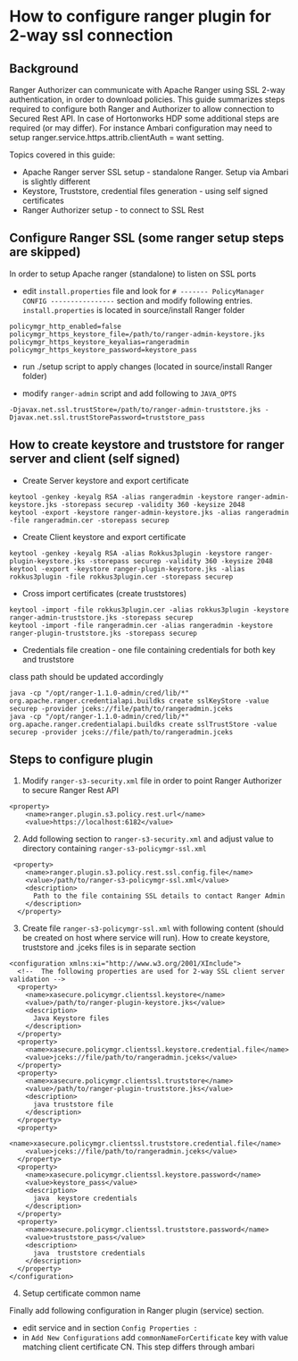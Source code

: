 # How to configure ranger plugin for 2-way ssl connection

## Background

Ranger Authorizer can communicate with Apache Ranger using SSL 2-way authentication, in order to download policies.
This guide summarizes steps required to configure both Ranger and Authorizer to allow connection to Secured Rest API.
In case of Hortonworks HDP some additional steps are required (or may differ). For instance Ambari configuration
may need to setup ranger.service.https.attrib.clientAuth = want setting.  

Topics covered in this guide:

* Apache Ranger server SSL setup - standalone Ranger. Setup via Ambari is slightly different
* Keystore, Truststore, credential files generation - using self signed certificates  
* Ranger Authorizer setup - to connect to SSL Rest 

## Configure Ranger SSL (some ranger setup steps are skipped)

In order to setup Apache ranger (standalone) to listen on SSL ports 

* edit `install.properties` file and look for `# ------- PolicyManager CONFIG ----------------` section and
modify following entries. `install.properties` is located in source/install Ranger folder 

```
policymgr_http_enabled=false
policymgr_https_keystore_file=/path/to/ranger-admin-keystore.jks
policymgr_https_keystore_keyalias=rangeradmin
policymgr_https_keystore_password=keystore_pass
```

* run ./setup script to apply changes (located in source/install Ranger folder)

* modify `ranger-admin` script and add following to `JAVA_OPTS`

```
-Djavax.net.ssl.trustStore=/path/to/ranger-admin-truststore.jks -Djavax.net.ssl.trustStorePassword=truststore_pass
```

## How to create keystore and truststore for ranger server and client (self signed) 

* Create Server keystore and export certificate

```
keytool -genkey -keyalg RSA -alias rangeradmin -keystore ranger-admin-keystore.jks -storepass securep -validity 360 -keysize 2048
keytool -export -keystore ranger-admin-keystore.jks -alias rangeradmin -file rangeradmin.cer -storepass securep
```

* Create Client keystore and export certificate

```
keytool -genkey -keyalg RSA -alias Rokkus3plugin -keystore ranger-plugin-keystore.jks -storepass securep -validity 360 -keysize 2048
keytool -export -keystore ranger-plugin-keystore.jks -alias rokkus3plugin -file rokkus3plugin.cer -storepass securep
```

* Cross import certificates (create truststores)   

```
keytool -import -file rokkus3plugin.cer -alias rokkus3plugin -keystore ranger-admin-truststore.jks -storepass securep
keytool -import -file rangeradmin.cer -alias rangeradmin -keystore ranger-plugin-truststore.jks -storepass securep
```

* Credentials file creation - one file containing credentials for both key and truststore

class path should be updated accordingly  

```
java -cp "/opt/ranger-1.1.0-admin/cred/lib/*" org.apache.ranger.credentialapi.buildks create sslKeyStore -value securep -provider jceks://file/path/to/rangeradmin.jceks
java -cp "/opt/ranger-1.1.0-admin/cred/lib/*" org.apache.ranger.credentialapi.buildks create sslTrustStore -value securep -provider jceks://file/path/to/rangeradmin.jceks

```

## Steps to configure plugin

1. Modify `ranger-s3-security.xml` file in order to point Ranger Authorizer to secure Ranger Rest API

```
<property>
    <name>ranger.plugin.s3.policy.rest.url</name>
    <value>https://localhost:6182</value>
```

2. Add following section to `ranger-s3-security.xml` and adjust value to directory containing `ranger-s3-policymgr-ssl.xml`

```
 <property>
    <name>ranger.plugin.s3.policy.rest.ssl.config.file</name>
    <value>/path/to/ranger-s3-policymgr-ssl.xml</value>
    <description>
      Path to the file containing SSL details to contact Ranger Admin
    </description>
  </property>
```

3. Create file `ranger-s3-policymgr-ssl.xml` with following content (should be created on host where service will run).
How to create keystore, truststore and .jceks files is in separate section

```
<configuration xmlns:xi="http://www.w3.org/2001/XInclude">
  <!--  The following properties are used for 2-way SSL client server validation -->
  <property>
    <name>xasecure.policymgr.clientssl.keystore</name>
    <value>/path/to/ranger-plugin-keystore.jks</value>
    <description>
      Java Keystore files
    </description>
  </property>
  <property>
    <name>xasecure.policymgr.clientssl.keystore.credential.file</name>
    <value>jceks://file/path/to/rangeradmin.jceks</value>
  </property>
  <property>
    <name>xasecure.policymgr.clientssl.truststore</name>
    <value>/path/to/ranger-plugin-truststore.jks</value>
    <description>
      java truststore file
    </description>
  </property>
  <property>
    <name>xasecure.policymgr.clientssl.truststore.credential.file</name>
    <value>jceks://file/path/to/rangeradmin.jceks</value>
  </property>
  <property>
    <name>xasecure.policymgr.clientssl.keystore.password</name>
    <value>keystore_pass</value>
    <description>
      java  keystore credentials
    </description>
  </property>
  <property>
    <name>xasecure.policymgr.clientssl.truststore.password</name>
    <value>truststore_pass</value>
    <description>
      java  truststore credentials
    </description>
  </property>
</configuration>
```

4. Setup certificate common name

Finally add following configuration in Ranger plugin (service) section.

* edit service and in section `Config Properties :`
* in `Add New Configurations` add `commonNameForCertificate` key with value matching client certificate CN. This step
differs through ambari



 


